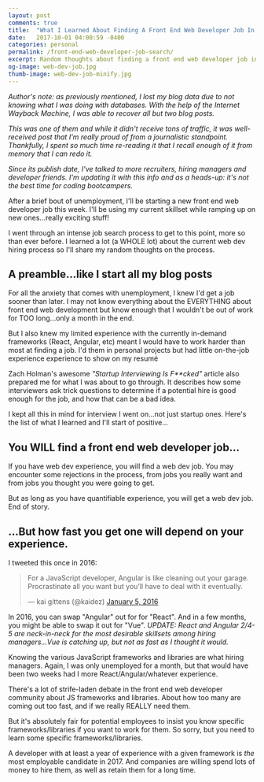 ```yaml
---
layout: post
comments: true
title:  "What I Learned About Finding A Front End Web Developer Job In 2017-UPDATED"
date:   2017-10-01 04:00:59 -0400
categories: personal
permalink: /front-end-web-developer-job-search/
excerpt: Random thoughts about finding a front end web developer job in 2017. Thoughts on required skillsets, interviewing & coding bootcamps.
og-image: web-dev-job.jpg
thumb-image: web-dev-job-minify.jpg
---
```

<em>Author's note: as previously mentioned, I lost my blog data due to not knowing what I was doing with databases. With the help of the Internet Wayback Machine, I was able to recover all but two blog posts.</em>

<em>This was one of them and while it didn't receive tons of traffic, it was well-received post that I'm really proud of from a journalistic standpoint. Thankfully, I spent so much time re-reading it that I recall enough of it from memory that I can redo it.</em>

<em>Since its publish date, I've talked to more recruiters, hiring managers and developer friends. I'm updating it with this info and as a heads-up: it's not the best time for coding bootcampers.</em>

After a brief bout of unemployment, I'll be starting a new front end web developer job this week.  I'll be using my current skillset while ramping up on new ones...really exciting stuff!

I went through an intense job search process to get to this point, more so than ever before.  I learned a lot (a WHOLE lot) about the current web dev hiring process so I'll share my random thoughts on the process.

<h2>A preamble...like I start all my blog posts</h2>
For all the anxiety that comes with unemployment, I knew I'd get a job sooner than later. I may not know everything about the EVERYTHING about front end web development but know enough that I wouldn't be out of work for TOO long...only a month in the end.

But I also knew my limited experience with the currently in-demand frameworks (React, Angular, etc) meant I would have to work harder than most at finding a job. I'd them in personal projects but had little on-the-job experience experience to show on my resum&eacute;

Zach Holman's awesome <em>"Startup Interviewing Is F**cked"</em> article also prepared me for what I was about to go through. It describes how some interviewers ask trick questions to determine if a potential hire is good enough for the job, and how that can be a bad idea.

I kept all this in mind for interview I went on...not just startup ones. Here's the list of what I learned and I'll start of positive...

<h2>You WILL find a front end web developer job...</h2>
If you have web dev experience, you will find a web dev job. You may encounter some rejections in the process, from jobs you really want and from jobs you thought you were going to get.

But as long as you have quantifiable experience, you will get a web dev job. End of story.

<h2>...But how fast you get one will depend on your experience.</h2>
I tweeted this once in 2016:
<blockquote class="twitter-tweet" data-lang="en"><p lang="en" dir="ltr">For a JavaScript developer, Angular is like cleaning out your garage. Procrastinate all you want but you’ll have to deal with it eventually.</p>&mdash; kai gittens (@kaidez) <a href="https://twitter.com/kaidez/status/684336335050641408?ref_src=twsrc%5Etfw">January 5, 2016</a></blockquote>
<script async src="//platform.twitter.com/widgets.js" charset="utf-8"></script>

In 2016, you can swap "Angular" out for for "React". And in a few months, you might be able to swap it out for "Vue".
<em>UPDATE: React and Angular 2/4-5 are neck-in-neck for the most desirable skillsets among hiring managers...Vue is catching up, but not as fast as I thought it would.</em>

Knowing the various JavaScript frameworks and libraries are what hiring managers. Again, I was only unemployed for a month, but that would have been two weeks had I more React/Angular/whatever experience.

There's a lot of strife-laden debate in the front end web developer community about JS frameworks and libraries.  About how too many are coming out too fast, and if we really REALLY need them.

But it's absolutely fair for potential employees to insist you know specific frameworks/libraries if you want to work for them.  So sorry, but you need to learn some specific frameworks/libraries.

A developer with at least a year of experience with a given framework is <em>the</em> most employable candidate in 2017. And companies are willing spend lots of money to hire them, as well as retain them for a long time.